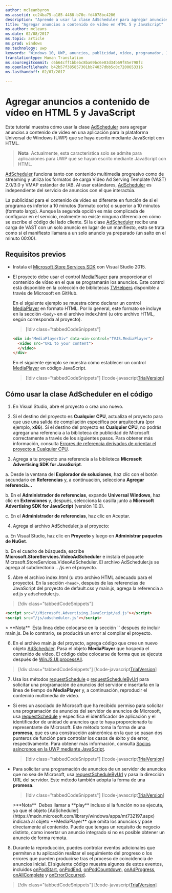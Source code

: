 ```yaml
---
author: mcleanbyron
ms.assetid: cc24ba75-a185-4488-b70c-fd4078bc4206
description: "Aprende a usar la clase AdScheduler para agregar anuncios a contenido de vídeo."
title: "Agregar anuncios a contenido de vídeo en HTML 5 y JavaScript"
ms.author: mcleans
ms.date: 02/08/2017
ms.topic: article
ms.prod: windows
ms.technology: uwp
keywords: "Windows 10, UWP, anuncios, publicidad, vídeo, programador, JavaScript"
translationtype: Human Translation
ms.sourcegitcommit: c6b64cff1bbebc8ba69bc6e03d34b69f85e798fc
ms.openlocfilehash: b42b57f385857301bb74037dbb5c0c7200653316
ms.lasthandoff: 02/07/2017

---
```


# <a name="add-advertisements-to-video-content-in-html-5-and-javascript"></a>Agregar anuncios a contenido de vídeo en HTML 5 y JavaScript


Este tutorial muestra cómo usar la clase [AdScheduler](https://msdn.microsoft.com/library/windows/apps/mt732197.aspx) para agregar anuncios a contenido de vídeo en una aplicación para la plataforma Universal de Windows (UWP) que se haya escrito mediante JavaScript con HTML.

>**Nota**&nbsp;&nbsp;Actualmente, esta característica solo se admite para aplicaciones para UWP que se hayan escrito mediante JavaScript con HTML.

[AdScheduler](https://msdn.microsoft.com/library/windows/apps/mt732197.aspx) funciona tanto con contenido multimedia progresivo como de streaming y utiliza los formatos de carga Video Ad Serving Template (VAST) 2.0/3.0 y VMAP estándar de IAB. Al usar estándares, [AdScheduler](https://msdn.microsoft.com/library/windows/apps/mt732197.aspx) es independiente del servicio de anuncios con el que interactúa.

La publicidad para el contenido de vídeo es diferente en función de si el programa es inferior a 10 minutos (formato corto) o superior a 10 minutos (formato largo). Aunque la segunda opción es más complicada de configurar en el servicio, realmente no existe ninguna diferencia en cómo se escribe el código del lado cliente. Si la clase [AdScheduler](https://msdn.microsoft.com/library/windows/apps/mt732197.aspx) recibe una carga de VAST con un solo anuncio en lugar de un manifiesto, esto se trata como si el manifiesto llamara a un solo anuncio ya preparado (un salto en el minuto 00:00).

## <a name="prerequisites"></a>Requisitos previos

* Instala el [Microsoft Store Services SDK](http://aka.ms/store-em-sdk) con Visual Studio 2015.

* El proyecto debe usar el control [MediaPlayer](https://github.com/Microsoft/TVHelpers/wiki/MediaPlayer-Overview) para proporcionar el contenido de vídeo en el que se programarán los anuncios. Este control está disponible en la colección de bibliotecas [TVHelpers](https://github.com/Microsoft/TVHelpers) disponible a través de Microsoft en GitHub.

  En el siguiente ejemplo se muestra cómo declarar un control [MediaPlayer](https://github.com/Microsoft/TVHelpers/wiki/MediaPlayer-Overview) en formato HTML. Por lo general, este formato se incluye en la sección `<body>` en el archivo index.html (u otro archivo HTML, según corresponda al proyecto).

  > [!div class="tabbedCodeSnippets"]
  ``` html
  <div id="MediaPlayerDiv" data-win-control="TVJS.MediaPlayer">
    <video src="URL to your content">
    </video>
  </div>
  ```

  En el siguiente ejemplo se muestra cómo establecer un control [MediaPlayer](https://github.com/Microsoft/TVHelpers/wiki/MediaPlayer-Overview) en código JavaScript.

  > [!div class="tabbedCodeSnippets"]
  [!code-javascript[TrialVersion](./code/AdvertisingSamples/AdSchedulerSamples/js/js/main.js#Snippet1)]

## <a name="how-to-use-the-adscheduler-class-in-your-code"></a>Cómo usar la clase AdScheduler en el código

1. En Visual Studio, abre el proyecto o crea uno nuevo.

2. Si el destino del proyecto es **Cualquier CPU**, actualiza el proyecto para que use una salida de compilación específica por arquitectura (por ejemplo, **x86**). Si el destino del proyecto es **Cualquier CPU**, no podrás agregar una referencia a la biblioteca de publicidad de Microsoft correctamente a través de los siguientes pasos. Para obtener más información, consulta [Errores de referencia derivados de orientar el proyecto a Cualquier CPU](known-issues-for-the-advertising-libraries.md#reference_errors).

3. Agrega a tu proyecto una referencia a la biblioteca **Microsoft Advertising SDK for JavaScript**.

  a. Desde la ventana del **Explorador de soluciones**, haz clic con el botón secundario en **Referencias** y, a continuación, selecciona **Agregar referencia...**

  b. En el **Administrador de referencias**, expande **Universal Windows**, haz clic en **Extensiones** y, después, selecciona la casilla junto a **Microsoft Advertising SDK for JavaScript** (versión 10.0).

  c. En el **Administrador de referencias**, haz clic en Aceptar.

4.  Agrega el archivo AdScheduler.js al proyecto:

  a.  En Visual Studio, haz clic en **Proyecto** y luego en **Administrar paquetes de NuGet**.

  b.  En el cuadro de búsqueda, escribe **Microsoft.StoreServices.VideoAdScheduler** e instala el paquete Microsoft.StoreServices.VideoAdScheduler. El archivo AdScheduler.js se agrega al subdirectorio .. /js en el proyecto.

5.  Abre el archivo index.html (u otro archivo HTML adecuado para el proyecto). En la sección `<head>`, después de las referencias de JavaScript del proyecto de default.css y main.js, agrega la referencia a ad.js y adscheduler.js.

  > [!div class="tabbedCodeSnippets"]
  ``` html
  <script src="//Microsoft.Advertising.JavaScript/ad.js"></script>
  <script src="/js/adscheduler.js"></script>
  ```

  <span/>
  > **Nota**&nbsp;&nbsp;Esta línea debe colocarse en la sección `<head>` después de incluir main.js. De lo contrario, se producirá un error al compilar el proyecto.

6.  En el archivo main.js del proyecto, agrega código que cree un nuevo objeto [AdScheduler](https://msdn.microsoft.com/library/windows/apps/mt732197.aspx). Pasa el objeto **MediaPlayer** que hospeda el contenido de vídeo. El código debe colocarse de forma que se ejecute después de [WinJS.UI.processAll](https://msdn.microsoft.com/library/windows/apps/hh440975.aspx).

  > [!div class="tabbedCodeSnippets"]
  [!code-javascript[TrialVersion](./code/AdvertisingSamples/AdSchedulerSamples/js/js/main.js#Snippet2)]

7.  Usa los métodos [requestSchedule](https://msdn.microsoft.com/library/windows/apps/mt732208.aspx) o [requestScheduleByUrl](https://msdn.microsoft.com/library/windows/apps/mt732210.aspx) para solicitar una programación de anuncios del servidor e insertarla en la línea de tiempo de **MediaPlayer** y, a continuación, reproducir el contenido multimedia de vídeo.

  * Si eres un asociado de Microsoft que ha recibido permiso para solicitar una programación de anuncios del servidor de anuncios de Microsoft, usa [requestSchedule](https://msdn.microsoft.com/library/windows/apps/mt732208.aspx) y especifica el identificador de aplicación y el identificador de unidad de anuncios que te haya proporcionado tu representante de Microsoft. Este método toma la forma de una **promesa**, que es una construcción asincrónica en la que se pasan dos punteros de función para controlar los casos de éxito y de error, respectivamente. Para obtener más información, consulta [Socios asíncronos en la UWP mediante JavaScript](https://msdn.microsoft.com/windows/uwp/threading-async/asynchronous-programming-universal-windows-platform-apps#asynchronous-patterns-in-uwp-using-javascript).

      > [!div class="tabbedCodeSnippets"]
      [!code-javascript[TrialVersion](./code/AdvertisingSamples/AdSchedulerSamples/js/js/main.js#Snippet3)]

  * Para solicitar una programación de anuncios de un servidor de anuncios que no sea de Microsoft, usa [requestScheduleByUrl](https://msdn.microsoft.com/library/windows/apps/mt732210.aspx) y pasa la dirección URL del servidor. Este método también adopta la forma de una **promesa**.

      > [!div class="tabbedCodeSnippets"]
      [!code-javascript[TrialVersion](./code/AdvertisingSamples/AdSchedulerSamples/js/js/main.js#Snippet4)]

    <span/>
    >**Nota**&nbsp;&nbsp;Debes llamar a **play** incluso si la función no se ejecuta, ya que el objeto [AdScheduler](https://msdn.microsoft.com/library/windows/apps/mt732197.aspx) indicará al objeto **MediaPlayer** que omita los anuncios y pase directamente al contenido. Puede que tengas un requisito de negocio distinto, como insertar un anuncio integrado si no es posible obtener un anuncio de forma remota.

8.  Durante la reproducción, puedes controlar eventos adicionales que permiten a tu aplicación realizar el seguimiento del progreso o los errores que pueden producirse tras el proceso de coincidencia de anuncios inicial. El siguiente código muestra algunos de estos eventos, incluidos [onPodStart](https://msdn.microsoft.com/library/windows/apps/mt732206.aspx), [onPodEnd](https://msdn.microsoft.com/library/windows/apps/mt732205.aspx), [onPodCountdown](https://msdn.microsoft.com/library/windows/apps/mt732204.aspx), [onAdProgress](https://msdn.microsoft.com/library/windows/apps/mt732201.aspx), [onAllComplete](https://msdn.microsoft.com/library/windows/apps/mt732202.aspx) y [onErrorOccurred](https://msdn.microsoft.com/library/windows/apps/mt732203.aspx).

  > [!div class="tabbedCodeSnippets"]
  [!code-javascript[TrialVersion](./code/AdvertisingSamples/AdSchedulerSamples/js/js/main.js#Snippet5)]

